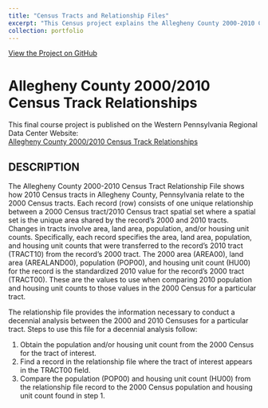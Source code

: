 ```yaml
---
title: "Census Tracts and Relationship Files"
excerpt: "This Census project explains the Allegheny County 2000-2010 Census Tract Relationship File and shows how the 2010 Census tracts in Allegheny County, Pennsylvania relate to the 2000 Census tracts.<br/><img src='/images/OpenDataCensusProject.png'>"
collection: portfolio
---
```


<a href="https://github.com/lisaover/PittOpenData">View the Project on GitHub</a>

# Allegheny County 2000/2010 Census Track Relationships
This final course project is published on the Western Pennsylvania Regional Data Center Website: <BR>
<a href="https://data.wprdc.org/dataset/allegheny-county-2000-2010-census-tract-relationships">Allegheny County 2000/2010 Census Track Relationships</a>

## DESCRIPTION

The Allegheny County 2000-2010 Census Tract Relationship File shows how 2010 Census tracts in Allegheny County, Pennsylvania relate to the 2000 Census tracts. Each record (row) consists of one unique relationship between a 2000 Census tract/2010 Census tract spatial set where a spatial set is the unique area shared by the record’s 2000 and 2010 tracts. Changes in tracts involve area, land area, population, and/or housing unit counts. Specifically, each record specifies the area, land area, population, and housing unit counts that were transferred to the record’s 2010 tract (TRACT10) from the record’s 2000 tract. The 2000 area (AREA00), land area (AREALAND00), population (POP00), and housing unit count (HU00) for the record is the standardized 2010 value for the record’s 2000 tract (TRACT00). These are the values to use when comparing 2010 population and housing unit counts to those values in the 2000 Census for a particular tract.

The relationship file provides the information necessary to conduct a decennial analysis between the 2000 and 2010 Censuses for a particular tract. Steps to use this file for a decennial analysis follow:
1. Obtain the population and/or housing unit count from the 2000 Census for the tract of interest.
2. Find a record in the relationship file where the tract of interest appears in the TRACT00 field. 
3. Compare the population (POP00) and housing unit count (HU00) from the relationship file record to the 2000 Census population and housing unit count found in step 1. 
